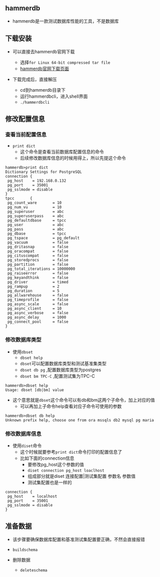 ## hammerdb
* hammerdb是一款测试数据库性能的工具，不是数据库

## 下载安装
* 可以直接去hammerdb官网下载
  * 选择`for Linux 64-bit compressed tar file`
  * [hammerdb官网下载页面](https://www.hammerdb.com/download.html)

* 下载完成后，直接解压
  * cd到hammerdb目录下
  * 运行hammerdbcli，进入shell界面
  * `./hammerdbcli`

## 修改配置信息

### 查看当前配置信息
* `print dict`
  * 这个命令是查看当前数据库配置信息的命令
  * 后续修改数据库信息的时候用得上，所以先提这个命令
```
hammerdb>print dict
Dictionary Settings for PostgreSQL
connection {
 pg_host    = 192.168.0.132
 pg_port    = 35001
 pg_sslmode = disable
}
tpcc       {
 pg_count_ware       = 10
 pg_num_vu           = 10
 pg_superuser        = abc
 pg_superuserpass    = abc
 pg_defaultdbase     = tpcc
 pg_user             = abc
 pg_pass             = abc
 pg_dbase            = tpcc
 pg_tspace           = pg_default
 pg_vacuum           = false
 pg_dritasnap        = false
 pg_oracompat        = false
 pg_cituscompat      = false
 pg_storedprocs      = false
 pg_partition        = false
 pg_total_iterations = 10000000
 pg_raiseerror       = false
 pg_keyandthink      = false
 pg_driver           = timed
 pg_rampup           = 2
 pg_duration         = 5
 pg_allwarehouse     = false
 pg_timeprofile      = false
 pg_async_scale      = false
 pg_async_client     = 10
 pg_async_verbose    = false
 pg_async_delay      = 1000
 pg_connect_pool     = false
}
```

### 修改数据库类型
* 使用`dbset`
  * `dbset help`
  * `dbset`可以配置数据库类型和测试基准集类型
  * `dbset db pg` ,配置数据库类型为postgres
  * `dbset bm TPC-C` ,配置测试集为TPC-C
```
hammerdb>dbset help
Usage: dbset [db|bm] value
```
* 这个意思就是`dbset`这个命令可以有db和bm这两个子命令，加上对应的值
  * 可以再加上子命令help查看对应子命令可使用的参数
```
hammerdb>dbset db help
Unknown prefix help, choose one from ora mssqls db2 mysql pg maria
```

### 修改数据库信息
* 使用`diset`命令
  * 这个时候就要参考`print dict`命令打印的配置信息了
  * 比如下面的connection信息
    * 要修改pg_host这个参数的值
    * `diset connection pg_host loaclhost`
    * 组成部分就是diset 连接配置|测试集配置 参数名 参数值
    * 测试集配置也是一样的

```
connection {
 pg_host    = localhost
 pg_port    = 35001
 pg_sslmode = disable
}
```

## 准备数据
* 该步骤要确保数据库配置和基准测试集配置要正确，不然会直接报错
* `buildschema`

* 删除数据
  * `deleteschema`
